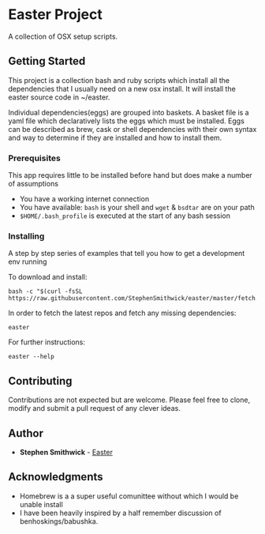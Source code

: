 # Easter Project

A collection of OSX setup scripts.

## Getting Started

This project is a collection bash and ruby scripts which install all the dependencies that I usually need on a new osx install. It will install the easter source code in ~/easter.  

Individual dependencies(eggs) are grouped into baskets.  A basket file is a yaml file which declaratively
lists the eggs which must be installed.  Eggs can be described as brew, cask or shell dependencies with their
own syntax and way to determine if they are installed and how to install them.

### Prerequisites

This app requires little to be installed before hand but does make a number of assumptions
- You have a working internet connection
- You have available: `bash` is your shell and `wget` & `bsdtar` are on your path
- `$HOME/.bash_profile` is executed at the start of any bash session

### Installing

A step by step series of examples that tell you how to get a development env running

To download and install:

```
bash -c "$(curl -fsSL https://raw.githubusercontent.com/StephenSmithwick/easter/master/fetch.bash)"
```

In order to fetch the latest repos and fetch any missing dependencies:

```
easter
```

For further instructions:

```
easter --help
```

## Contributing

Contributions are not expected but are welcome.  Please feel free to clone, modify and submit a pull request of any clever ideas.

## Author

* **Stephen Smithwick** - [Easter](https://github.com/StephenSmithwick/easter)


## Acknowledgments

* Homebrew is a a super useful comunittee without which I would be unable install
* I have been heavily inspired by a half remember discussion of benhoskings/babushka.
